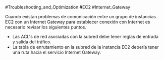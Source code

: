 #Troubleshooting_and_Optimization #EC2 #Internet_Gateway 

Cuando existan problemas de comunicación entre un grupo de instancias EC2 con un Internet Gateway para establecer conexión con Internet es necesario revisar los siguientes puntos.

- Las ACL's de red asociadas con la subred debe tener reglas de entrada y salida del tráfico.
- La tabla de enrutamiento en la subred de la instancia EC2 debería tener una ruta hacia el servicio Internet Gateway.

